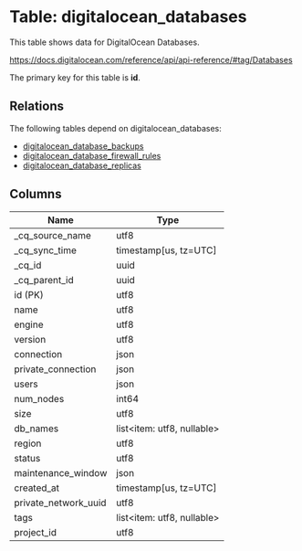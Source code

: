 # Table: digitalocean_databases

This table shows data for DigitalOcean Databases.

https://docs.digitalocean.com/reference/api/api-reference/#tag/Databases

The primary key for this table is **id**.

## Relations

The following tables depend on digitalocean_databases:
  - [digitalocean_database_backups](digitalocean_database_backups)
  - [digitalocean_database_firewall_rules](digitalocean_database_firewall_rules)
  - [digitalocean_database_replicas](digitalocean_database_replicas)

## Columns

| Name          | Type          |
| ------------- | ------------- |
|_cq_source_name|utf8|
|_cq_sync_time|timestamp[us, tz=UTC]|
|_cq_id|uuid|
|_cq_parent_id|uuid|
|id (PK)|utf8|
|name|utf8|
|engine|utf8|
|version|utf8|
|connection|json|
|private_connection|json|
|users|json|
|num_nodes|int64|
|size|utf8|
|db_names|list<item: utf8, nullable>|
|region|utf8|
|status|utf8|
|maintenance_window|json|
|created_at|timestamp[us, tz=UTC]|
|private_network_uuid|utf8|
|tags|list<item: utf8, nullable>|
|project_id|utf8|
